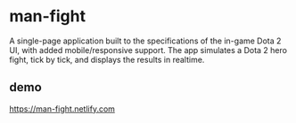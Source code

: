 # man-fight
A single-page application built to the specifications of the in-game Dota 2 UI, with added mobile/responsive support. The app simulates a Dota 2 hero fight, tick by tick, and displays the results in realtime.

## demo
https://man-fight.netlify.com
